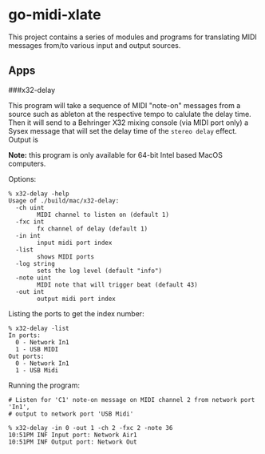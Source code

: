 # go-midi-xlate

This project contains a series of modules and programs for translating MIDI messages from/to various input and output sources.

## Apps

###x32-delay

This program will take a sequence of MIDI "note-on" messages from a source such as ableton at the respective tempo to calulate the delay time. Then it will send to a Behringer X32 mixing console (via MIDI port only) a Sysex message that will set the delay time of the `stereo delay` effect. Output is 

__Note:__ this program is only available for 64-bit Intel based MacOS computers.

Options:
```text
% x32-delay -help
Usage of ./build/mac/x32-delay:
  -ch uint
    	MIDI channel to listen on (default 1)
  -fxc int
    	fx channel of delay (default 1)
  -in int
    	input midi port index
  -list
    	shows MIDI ports
  -log string
    	sets the log level (default "info")
  -note uint
    	MIDI note that will trigger beat (default 43)
  -out int
    	output midi port index
```

Listing the ports to get the index number:
```text
% x32-delay -list
In ports:
  0 - Network In1
  1 - USB MIDI
Out ports:
  0 - Network In1
  1 - USB Midi
```

Running the program:

```text
# Listen for 'C1' note-on message on MIDI channel 2 from network port 'In1', 
# output to network port 'USB Midi'

% x32-delay -in 0 -out 1 -ch 2 -fxc 2 -note 36
10:51PM INF Input port: Network Air1
10:51PM INF Output port: Network Out

```